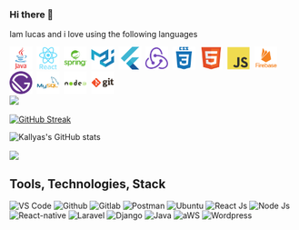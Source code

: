 ### Hi there 👋
Iam lucas and i love using the following languages

<!--
**georgelucas-sudo/georgelucas-sudo** is a ✨ _special_ ✨ repository because its `README.md` (this file) appears on your GitHub profile.

Here are some ideas to get you started:

- 🔭 I’m currently working on ...
- 🌱 I’m currently learning ...
- 👯 I’m looking to collaborate on ...
- 🤔 I’m looking for help with ...
- 💬 Ask me about ...
- 📫 How to reach me: ...
- 😄 Pronouns: ...
- ⚡ Fun fact: ...
-->

<div>
  <img src="https://github.com/devicons/devicon/blob/master/icons/java/java-original-wordmark.svg" title="Java" alt="Java" width="40" height="40"/>&nbsp;
  <img src="https://github.com/devicons/devicon/blob/master/icons/react/react-original-wordmark.svg" title="React" alt="React" width="40" height="40"/>&nbsp;
  <img src="https://github.com/devicons/devicon/blob/master/icons/spring/spring-original-wordmark.svg" title="Spring" alt="Spring" width="40" height="40"/>&nbsp;
  <img src="https://github.com/devicons/devicon/blob/master/icons/materialui/materialui-original.svg" title="Material UI" alt="Material UI" width="40" height="40"/>&nbsp;
  <img src="https://github.com/devicons/devicon/blob/master/icons/flutter/flutter-original.svg" title="Flutter" alt="Flutter" width="40" height="40"/>&nbsp;
  <img src="https://github.com/devicons/devicon/blob/master/icons/redux/redux-original.svg" title="Redux" alt="Redux " width="40" height="40"/>&nbsp;
  <img src="https://github.com/devicons/devicon/blob/master/icons/css3/css3-plain-wordmark.svg"  title="CSS3" alt="CSS" width="40" height="40"/>&nbsp;
  <img src="https://github.com/devicons/devicon/blob/master/icons/html5/html5-original.svg" title="HTML5" alt="HTML" width="40" height="40"/>&nbsp;
  <img src="https://github.com/devicons/devicon/blob/master/icons/javascript/javascript-original.svg" title="JavaScript" alt="JavaScript" width="40" height="40"/>&nbsp;
  <img src="https://github.com/devicons/devicon/blob/master/icons/firebase/firebase-plain-wordmark.svg" title="Firebase" alt="Firebase" width="40" height="40"/>&nbsp;
  <img src="https://github.com/devicons/devicon/blob/master/icons/gatsby/gatsby-original.svg" title="Gatsby"  alt="Gatsby" width="40" height="40"/>&nbsp;
  <img src="https://github.com/devicons/devicon/blob/master/icons/mysql/mysql-original-wordmark.svg" title="MySQL"  alt="MySQL" width="40" height="40"/>&nbsp;
  <img src="https://github.com/devicons/devicon/blob/master/icons/nodejs/nodejs-original-wordmark.svg" title="NodeJS" alt="NodeJS" width="40" height="40"/>&nbsp;
  <img src="https://github.com/devicons/devicon/blob/master/icons/git/git-original-wordmark.svg" title="Git" **alt="Git" width="40" height="40"/>
</div>
<img src="https://github-readme-stats.vercel.app/api/top-langs/?username=georgelucas-sudo&layout=compact&theme=gotham&hide=&langs_count=10%22%20width=%22250%22%20alt=%22Python%22%20style=%22vertical-align:top;%20margin:4px;%20width:100%%22" >

[![GitHub Streak](https://github-readme-streak-stats.herokuapp.com?user=georgelucas-sudo&theme=nord&hide_border=true)](https://git.io/streak-stats)

![Kallyas's GitHub stats](https://github-readme-stats.vercel.app/api?username=georgelucas-sudo&count_private=true&theme=nord&hide_border=true)

<p><img align="center" src="https://github-profile-summary-cards.vercel.app/api/cards/profile-details?username=georgelucas-sudo&theme=github" /></p>

## Tools, Technologies, Stack

![VS Code](https://img.shields.io/badge/VS_Code-blue?style=for-the-badge&logo=visual-studio-code) ![Github](https://img.shields.io/badge/Github-black?style=for-the-badge&logo=github) ![Gitlab](https://img.shields.io/badge/Gitlab-crimson?style=for-the-badge&logo=gitlab) ![Postman](https://img.shields.io/badge/Postman-brightgreen?style=for-the-badge&logo=postman) ![Ubuntu](https://img.shields.io/badge/Ubuntu-blueviolet?style=for-the-badge&logo=ubuntu)  ![React Js](https://img.shields.io/badge/Reactjs-magenta?style=for-the-badge&logo=react) ![Node Js](https://img.shields.io/badge/Nodejs-maroon?style=for-the-badge&logo=node) ![React-native](https://img.shields.io/badge/React%20native-purple?style=for-the-badge&logo=react) ![Laravel](https://img.shields.io/badge/Laravel-lightgrey?style=for-the-badge&logo=Laravel)  ![Django](https://img.shields.io/badge/django-success?style=for-the-badge&logo=django) ![Java](https://img.shields.io/badge/Java-black?style=for-the-badge&logo=java) ![aWS](https://img.shields.io/badge/aWS-indigo?style=for-the-badge&logo=amazon) ![Wordpress](https://img.shields.io/badge/Wordpress-grey?style=for-the-badge&logo=wordpress)


